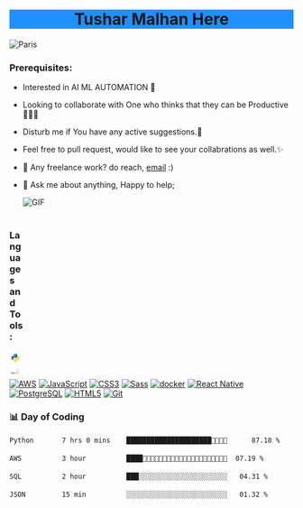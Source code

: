 
### <h1 align="center" style="background-color:DodgerBlue;"> Tushar Malhan Here </h1>

<img src="https://user-images.githubusercontent.com/66706496/152694990-d4c745c8-6e7e-4d2b-9ca2-558d751f09d2.gif" alt="Paris" style="width:100%; height:20% ">


### Prerequisites:
- Interested in AI ML AUTOMATION 🚀
- Looking to collaborate with One who thinks that they can be Productive 👨🏽‍💻
- Disturb me if You have any active suggestions.👻
- Feel free to pull request, would like to see your collabrations as well.✨


- 💼 Any freelance work? do reach, [email](mailto:tusharmalhan@gmail.com) :)
- 💬 Ask me about anything,  Happy to help;

  <img align="right" alt="GIF" src="https://media3.giphy.com/media/2Y8Iq3xe121Ba3hUAM/200w.webp?cid=ecf05e472h5vrtzkfxl4ei8s0x91e701wnxqvoja9xqz0ast&rid=200w.webp&ct=g" width="500" height="320" />

 <br>  <br>
 
### Languages and Tools: 

<a href="https://www.python.org/" title="Python"> <img src="https://raw.githubusercontent.com/github/explore/80688e429a7d4ef2fca1e82350fe8e3517d3494d/topics/python/python.png" alt="Python" width="21px" height="21px">
</a>
<a href="https://www.mysql.com/" title="MySql"><img src="https://raw.githubusercontent.com/github/explore/80688e429a7d4ef2fca1e82350fe8e3517d3494d/topics/mysql/mysql.png" alt="Mysql" width="21px" height="21px"></a>
<a href="https://aws.amazon.com/" title="AWS"><img src="https://github.com/get-icon/geticon/raw/master/icons/aws.svg" alt="AWS" width="21px" height="21px"></a>
<a href="https://developer.mozilla.org/en-US/docs/Web/JavaScript" title="JavaScript"><img src="https://github.com/get-icon/geticon/raw/master/icons/javascript.svg" alt="JavaScript" width="21px" height="21px"></a>
<a href="https://www.w3.org/TR/CSS/" title="CSS3"><img src="https://github.com/get-icon/geticon/raw/master/icons/css-3.svg" alt="CSS3" width="21px" height="21px"></a>
<a href="https://sass-lang.com/" title="Sass"><img src="https://github.com/get-icon/geticon/raw/master/icons/sass.svg" alt="Sass" width="21px" height="21px"></a>
<a href="https://www.docker.com/" title="docker"><img src="https://github.com/get-icon/geticon/raw/master/icons/docker-icon.svg" alt="docker" width="21px" height="21px"></a>
<a href="https://reactnative.dev/" title="React Native"><img src="https://github.com/get-icon/geticon/raw/master/icons/react.svg" alt="React Native" width="21px" height="21px"></a>
<a href="https://www.postgresql.org/" title="PostgreSQL"><img src="https://github.com/get-icon/geticon/raw/master/icons/postgresql.svg" alt="PostgreSQL" width="21px" height="21px"></a>
<a href="https://www.w3.org/TR/html5/" title="HTML5"><img src="https://github.com/get-icon/geticon/raw/master/icons/html-5.svg" alt="HTML5" width="21px" height="21px"></a>
<a href="https://git-scm.com/" title="Git"><img src="https://github.com/get-icon/geticon/raw/master/icons/git-icon.svg" alt="Git" width="21px" height="21px"></a>


### 📊 Day of Coding 
<!--START_SECTION:waka-->
```text
Python       7 hrs 0 mins    █████████████████████🏽🏽🏽🏽      87.18 % 

AWS          3 hour          ████🏽🏽🏽🏽🏽🏽🏽🏽🏽🏽🏽🏽🏽🏽🏽🏽🏽🏽🏽🏽🏽  07.19 % 

SQL          2 hour          ███░░░░░░░░░░░░░░░░░░░░░░   04.31 % 

JSON         15 min          ░░░░░░░░░░░░░░░░░░░░░░░░░   01.32 % 
```
<!--END_SECTION:waka-->
  

